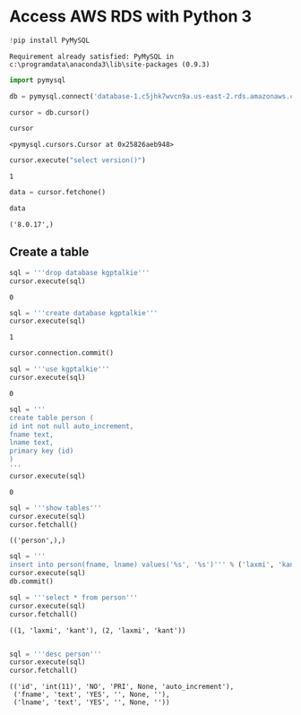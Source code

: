 # Access AWS RDS with Python 3
 
```python
!pip install PyMySQL
```

    Requirement already satisfied: PyMySQL in c:\programdata\anaconda3\lib\site-packages (0.9.3)
    


```python
import pymysql
```


```python
db = pymysql.connect('database-1.c5jhk7wvcn9a.us-east-2.rds.amazonaws.com', 'admin', '12345678')
```


```python
cursor = db.cursor()
```


```python
cursor
```




    <pymysql.cursors.Cursor at 0x25826aeb948>




```python
cursor.execute("select version()")
```




    1




```python
data = cursor.fetchone()
```


```python
data
```




    ('8.0.17',)



## Create a table 


```python
sql = '''drop database kgptalkie'''
cursor.execute(sql)
```




    0




```python
sql = '''create database kgptalkie'''
cursor.execute(sql)
```




    1




```python
cursor.connection.commit()
```


```python
sql = '''use kgptalkie'''
cursor.execute(sql)

```




    0




```python
sql = '''
create table person (
id int not null auto_increment,
fname text,
lname text,
primary key (id)
)
'''
cursor.execute(sql)

```




    0




```python
sql = '''show tables'''
cursor.execute(sql)
cursor.fetchall()
```




    (('person',),)




```python
sql = '''
insert into person(fname, lname) values('%s', '%s')''' % ('laxmi', 'kant')
cursor.execute(sql)
db.commit()

```


```python
sql = '''select * from person'''
cursor.execute(sql)
cursor.fetchall()
```




    ((1, 'laxmi', 'kant'), (2, 'laxmi', 'kant'))




```python

```


```python
sql = '''desc person'''
cursor.execute(sql)
cursor.fetchall()
```




    (('id', 'int(11)', 'NO', 'PRI', None, 'auto_increment'),
     ('fname', 'text', 'YES', '', None, ''),
     ('lname', 'text', 'YES', '', None, ''))
